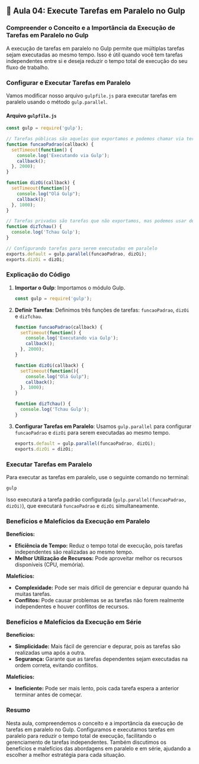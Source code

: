 ## 📝 Aula 04: Execute Tarefas em Paralelo no Gulp

### Compreender o Conceito e a Importância da Execução de Tarefas em Paralelo no Gulp

A execução de tarefas em paralelo no Gulp permite que múltiplas tarefas sejam executadas ao mesmo tempo. Isso é útil quando você tem tarefas independentes entre si e deseja reduzir o tempo total de execução do seu fluxo de trabalho.

### Configurar e Executar Tarefas em Paralelo

Vamos modificar nosso arquivo `gulpfile.js` para executar tarefas em paralelo usando o método `gulp.parallel`.

#### Arquivo `gulpfile.js`

```javascript
const gulp = require('gulp');

// Tarefas públicas são aquelas que exportamos e podemos chamar via terminal
function funcaoPadrao(callback) {
  setTimeout(function() {
    console.log('Executando via Gulp');
    callback();
  }, 2000);
}

function dizOi(callback) {
  setTimeout(function(){
    console.log("Olá Gulp");
    callback();
  }, 1000);
}

// Tarefas privadas são tarefas que não exportamos, mas podemos usar dentro de outras tarefas
function dizTchau() {
  console.log('Tchau Gulp');
}

// Configurando tarefas para serem executadas em paralelo
exports.default = gulp.parallel(funcaoPadrao, dizOi);
exports.dizOi = dizOi;
```

### Explicação do Código

1. **Importar o Gulp**: Importamos o módulo Gulp.

   ```javascript
   const gulp = require('gulp');
   ```

2. **Definir Tarefas**: Definimos três funções de tarefas: `funcaoPadrao`, `dizOi` e `dizTchau`.

   ```javascript
   function funcaoPadrao(callback) {
     setTimeout(function() {
       console.log('Executando via Gulp');
       callback();
     }, 2000);
   }

   function dizOi(callback) {
     setTimeout(function(){
       console.log("Olá Gulp");
       callback();
     }, 1000);
   }

   function dizTchau() {
     console.log('Tchau Gulp');
   }
   ```

3. **Configurar Tarefas em Paralelo**: Usamos `gulp.parallel` para configurar `funcaoPadrao` e `dizOi` para serem executadas ao mesmo tempo.

   ```javascript
   exports.default = gulp.parallel(funcaoPadrao, dizOi);
   exports.dizOi = dizOi;
   ```

### Executar Tarefas em Paralelo

Para executar as tarefas em paralelo, use o seguinte comando no terminal:

```bash
gulp
```

Isso executará a tarefa padrão configurada (`gulp.parallel(funcaoPadrao, dizOi)`), que executará `funcaoPadrao` e `dizOi` simultaneamente.

### Benefícios e Malefícios da Execução em Paralelo

**Benefícios:**

- **Eficiência de Tempo:** Reduz o tempo total de execução, pois tarefas independentes são realizadas ao mesmo tempo.
- **Melhor Utilização de Recursos:** Pode aproveitar melhor os recursos disponíveis (CPU, memória).

**Malefícios:**

- **Complexidade:** Pode ser mais difícil de gerenciar e depurar quando há muitas tarefas.
- **Conflitos:** Pode causar problemas se as tarefas não forem realmente independentes e houver conflitos de recursos.

### Benefícios e Malefícios da Execução em Série

**Benefícios:**

- **Simplicidade:** Mais fácil de gerenciar e depurar, pois as tarefas são realizadas uma após a outra.
- **Segurança:** Garante que as tarefas dependentes sejam executadas na ordem correta, evitando conflitos.

**Malefícios:**

- **Ineficiente:** Pode ser mais lento, pois cada tarefa espera a anterior terminar antes de começar.

### Resumo

Nesta aula, compreendemos o conceito e a importância da execução de tarefas em paralelo no Gulp. Configuramos e executamos tarefas em paralelo para reduzir o tempo total de execução, facilitando o gerenciamento de tarefas independentes. Também discutimos os benefícios e malefícios das abordagens em paralelo e em série, ajudando a escolher a melhor estratégia para cada situação.